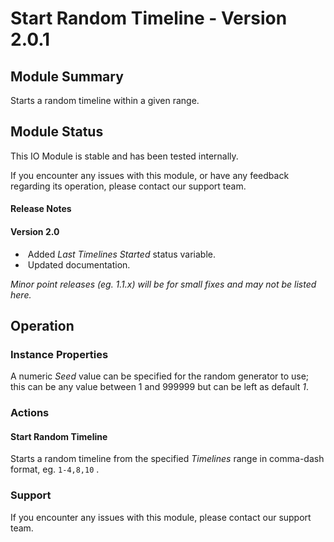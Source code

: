 # Start Random Timeline - Version 2.0.1

[//]: # (THIS IS WHAT A COMMENT LOOKS LIKE)

## Module Summary

Starts a random timeline within a given range.
## Module Status

This IO Module is stable and has been tested internally.

If you encounter any issues with this module, or have any feedback regarding its operation, please contact our support team.

[//]: # (#### Module Scope)
[//]: # (TODO)

#### Release Notes
#### Version 2.0

* &nbsp;Added *Last Timelines Started* status variable.
* &nbsp;Updated documentation.

*Minor point releases (eg. 1.1.x) will be for small fixes and may not be listed here.*

[//]: # (## Requirements)
[//]: # (Mention any pre-requisites needed before setting up the module in terms of hardware, subscriptions, APIs)

[//]: # (## Configuration)
[//]: # (Mention any setup aspects the user should note that are generally done outside the Designer interface)

## Operation

### Instance Properties

A numeric *Seed* value can be specified for the random generator to use; this can be any value between 1 and 999999 but can be left as default *1*.

[//]: # (#### Triggers)
[//]: # (An event received by the controller that can be acted upon to create a reaction)

[//]: # (#### Conditions)
[//]: # (Conditions are other criteria that need to be met after a Trigger to activate an Action)

### Actions

#### Start Random Timeline

Starts a random timeline from the specified *Timelines* range in comma-dash format, eg. <code>1-4,8,10</code> .

[//]: # (#### Variables)
[//]: # (Variables are a way of collecting numbers from inputs and using them in actions)

### Support

If you encounter any issues with this module, please contact our support team.

[//]: # (#### Module Use Example)
[//]: # (If relevant to documentation give examples of module use)

[//]: # (#### Further Notes)
[//]: # (Possible location for further notes, may not be used)
